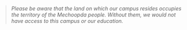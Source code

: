 
> *Please be aware that the land on which our campus resides occupies the territory of the Mechoopda people. Without them, we would not have access to this campus or our education.*


